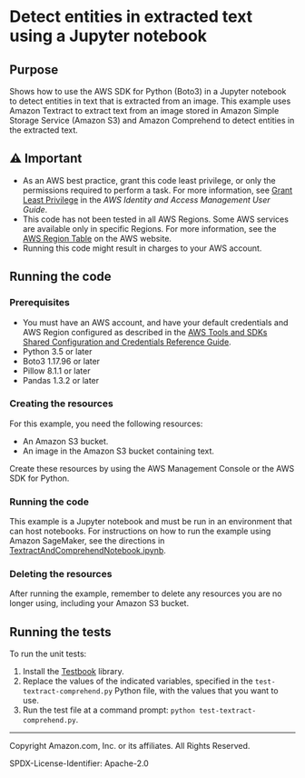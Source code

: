 # Detect entities in extracted text using a Jupyter notebook

## Purpose

Shows how to use the AWS SDK for Python (Boto3) in a Jupyter notebook to detect entities
in text that is extracted from an image. This example uses Amazon Textract to
extract text from an image stored in Amazon Simple Storage Service (Amazon S3) and
Amazon Comprehend to detect entities in the extracted text.

## ⚠ Important

- As an AWS best practice, grant this code least privilege, or only the
  permissions required to perform a task. For more information, see
  [Grant Least Privilege](https://docs.aws.amazon.com/IAM/latest/UserGuide/best-practices.html#grant-least-privilege)
  in the *AWS Identity and Access Management
  User Guide*.
- This code has not been tested in all AWS Regions. Some AWS services are
  available only in specific Regions. For more information, see the
  [AWS Region Table](https://aws.amazon.com/about-aws/global-infrastructure/regional-product-services/)
  on the AWS website.
- Running this code might result in charges to your AWS account.

## Running the code

### Prerequisites

- You must have an AWS account, and have your default credentials and AWS Region
  configured as described in the [AWS Tools and SDKs Shared Configuration and
  Credentials Reference Guide](https://docs.aws.amazon.com/credref/latest/refdocs/creds-config-files.html).
- Python 3.5 or later
- Boto3 1.17.96 or later
- Pillow 8.1.1 or later
- Pandas 1.3.2 or later

### Creating the resources

For this example, you need the following resources:

* An Amazon S3 bucket.
* An image in the Amazon S3 bucket containing text.

Create these resources by using the AWS Management Console or the AWS SDK for Python.

### Running the code

This example is a Jupyter notebook and must be run in an environment that can host
notebooks. For instructions on how to run the example using Amazon SageMaker, see
the directions in [TextractAndComprehendNotebook.ipynb](TextractAndComprehendNotebook.ipynb).

### Deleting the resources

After running the example, remember to delete any resources you are no longer using,
including your Amazon S3 bucket.

## Running the tests

To run the unit tests:

1. Install the [Testbook](https://testbook.readthedocs.io/en/latest/) library.
1. Replace the values of the indicated variables, specified in the
`test-textract-comprehend.py` Python file, with the values that you want to use.
1. Run the test file at a command prompt: `python test-textract-comprehend.py`.

---
Copyright Amazon.com, Inc. or its affiliates. All Rights Reserved.

SPDX-License-Identifier: Apache-2.0